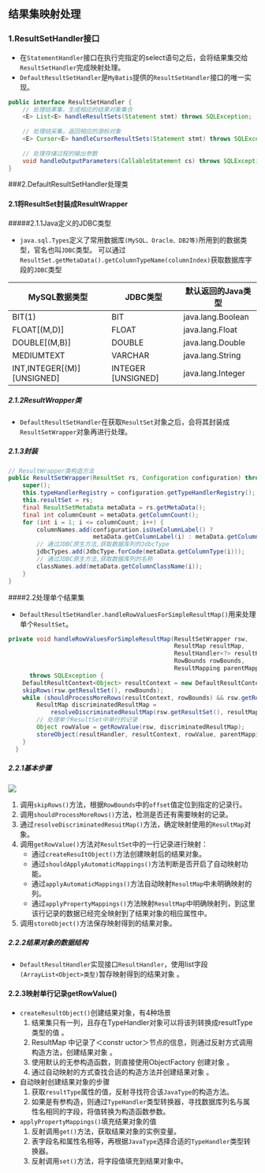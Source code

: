 ## 结果集映射处理

### 1.ResultSetHandler接口

- 在`StatementHandler`接口在执行完指定的select语句之后，会将结果集交给`ResultSetHandler`完成映射处理。
- `DefaultResultSetHandler`是`MyBatis`提供的`ResultSetHandler`接口的唯一实现。

```java
public interface ResultSetHandler {
    // 处理结果集，生成相应的结果对象集合
    <E> List<E> handleResultSets(Statement stmt) throws SQLException;
    
    // 处理结采集，返回相应的游标对象
    <E> Cursor<E> handleCursorResultSets(Statement stmt) throws SQLException;
    
    // 处理存储过程的输出参数
    void handleOutputParameters(CallableStatement cs) throws SQLException;
}
```



###2.DefaultResultSetHandler处理类

#### 2.1将ResultSet封装成ResultWrapper

#####2.1.1Java定义的JDBC类型

- `java.sql.Types`定义了常用数据库`(MySQL、Oracle、DB2等)`所用到的数据类型，官名也叫`JDBC`类型。 可以通过`ResultSet.getMetaData().getColumnTypeName(columnIndex)`获取数据库字段的`JDBC`类型

| MySQL数据类型               | JDBC类型           | 默认返回的Java类型 |
| --------------------------- | ------------------ | ------------------ |
| BIT(1)                      | BIT                | java.lang.Boolean  |
| FLOAT[(M,D)]                | FLOAT              | java.lang.Float    |
| DOUBLE[(M,B)]               | DOUBLE             | java.lang.Double   |
| MEDIUMTEXT                  | VARCHAR            | java.lang.String   |
| INT,INTEGER[(M)] [UNSIGNED] | INTEGER [UNSIGNED] | java.lang.Integer  |



##### 2.1.2ResultWrapper类

- `DefaultResultSetHandler`在获取`ResultSet`对象之后，会将其封装成`ResultSetWrapper`对象再进行处理。

##### 2.1.3封装

```java
// ResultWrapper类构造方法
public ResultSetWrapper(ResultSet rs, Configuration configuration) throws SQLException {
    super();
    this.typeHandlerRegistry = configuration.getTypeHandlerRegistry();
    this.resultSet = rs;
    final ResultSetMetaData metaData = rs.getMetaData();
    final int columnCount = metaData.getColumnCount();
    for (int i = 1; i <= columnCount; i++) {
        columnNames.add(configuration.isUseColumnLabel() ? 
                        metaData.getColumnLabel(i) : metaData.getColumnName(i));
        // 通过JDBC原生方法,获取数据库列的JdbcType
        jdbcTypes.add(JdbcType.forCode(metaData.getColumnType(i)));
        // 通过JDBC原生方法,获取数据库列的名称
        classNames.add(metaData.getColumnClassName(i));
    }
}
```



####2.2处理单个结果集

- `DefaultResultSetHandler.handleRowValuesForSimpleResultMap()`用来处理单个`ResultSet`。

```java
private void handleRowValuesForSimpleResultMap(ResultSetWrapper rsw, 
                                               ResultMap resultMap, 
                                               ResultHandler<?> resultHandler, 
                                               RowBounds rowBounds, 
                                               ResultMapping parentMapping)
      throws SQLException {
    DefaultResultContext<Object> resultContext = new DefaultResultContext<Object>();
    skipRows(rsw.getResultSet(), rowBounds);
    while (shouldProcessMoreRows(resultContext, rowBounds) && rsw.getResultSet().next()) {
        ResultMap discriminatedResultMap = 
            resolveDiscriminatedResultMap(rsw.getResultSet(), resultMap, null);
        // 处理单个ResultSet中单行的记录
        Object rowValue = getRowValue(rsw, discriminatedResultMap);
        storeObject(resultHandler, resultContext, rowValue, parentMapping, rsw.getResultSet());
    }
  }
```

##### 2.2.1基本步骤

![](https://javanote.oss-cn-shenzhen.aliyuncs.com/6_处理单结果集方法步骤.png)

1. 调用`skipRows()`方法，根据`RowBounds`中的`offset`值定位到指定的记录行。
2. 调用`shouldProcessMoreRows()`方法，检测是否还有需要映射的记录。
3. 通过`resolveDiscriminatedResuitMap()`方法，确定映射使用的`ResultMap`对象。
4. 调用`getRowValue()`方法对`ResultSet`中的一行记录进行映射：
   - 通过`createResuItObject()`方法创建映射后的结果对象。
   - 通过`shouldApplyAutomaticMappings()`方法判断是否开启了自动映射功能。
   - 通过`applyAutomaticMappings()`方法自动映射`ResultMap`中未明确映射的列。
   - 通过`applyPropertyMappings()`方法映射`ResultMap`中明确映射列，到这里该行记录的数据已经完全映射到了结果对象的相应属性中。
5. 调用`storeObject()`方法保存映射得到的结果对象。

##### 2.2.2结果对象的数据结构

-  `DefaultResultHandler`实现接口`ResultHandler`，使用list字段`(ArrayList<Object>类型)`暂存映射得到的结果对象 。

#### 2.2.3映射单行记录getRowValue()

- `createResultObject()`创建结果对象，有4种场景
  1. 结果集只有一列，且存在TypeHandler对象可以将该列转换成resultType类型的值 。
  2. ResultMap 中记录了＜constr uctor＞节点的信息，则通过反射方式调用构造方法，创建结果对象 。
  3. 使用默认的无参构造函数，则直接使用ObjectFactory 创建对象 。
  4. 通过自动映射的方式查找合适的构造方法并创建结果对象 。
- 自动映射创建结果对象的步骤
  1. 获取`resultType`属性的值，反射寻找符合该`JavaType`的构造方法。
  2. 如果是有参构造，则通过`TypeHandler`类型转换器，寻找数据库列名与属性名相同的字段，将值转换为构造函数参数。
- `applyPropertyMappings()`填充结果对象的值
  1. 反射调用`get()`方法，获取结果对象的实例变量。
  2. 表字段名和属性名相等，再根据`JavaType`选择合适的`TypeHandler`类型转换器。
  3. 反射调用`set()`方法，将字段值填充到结果对象中。











